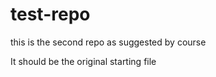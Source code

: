 # test-repo
this is the second repo as suggested by course

It should be the original starting file
